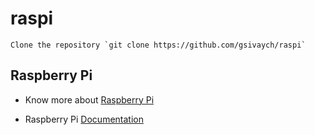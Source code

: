 # raspi

	Clone the repository `git clone https://github.com/gsivaych/raspi`

## Raspberry Pi

- Know more about [Raspberry Pi](https://www.raspberrypi.org/)

- Raspberry Pi [Documentation](https://www.raspberrypi.org/help/)
